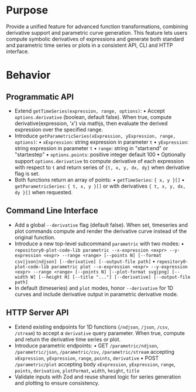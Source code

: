 # Purpose

Provide a unified feature for advanced function transformations, combining derivative support and parametric curve generation. This feature lets users compute symbolic derivatives of expressions and generate both standard and parametric time series or plots in a consistent API, CLI and HTTP interface.

# Behavior

## Programmatic API

- Extend `getTimeSeries(expression, range, options)`:
  • Accept `options.derivative` (boolean, default false). When true, compute derivative(expression, 'x') via mathjs, then evaluate the derived expression over the specified range.
- Introduce `getParametricSeries(xExpression, yExpression, range, options)`:
  • `xExpression`: string expression in parameter `t`
  • `yExpression`: string expression in parameter `t`
  • `range`: string in "start:end" or "start:end:step"
  • `options.points`: positive integer default 100
  • Optionally support `options.derivative` to compute derivative of each expression with respect to `t` and return series of `{t, x, y, dx, dy}` when derivative flag is set.
- Both functions return an array of points:
  • `getTimeSeries`: `{ x, y }[]`
  • `getParametricSeries`: `{ t, x, y }[]` or with derivatives `{ t, x, y, dx, dy }[]` when requested.

## Command Line Interface

- Add a global `--derivative` flag (default false). When set, timeseries and plot commands compute and render the derivative curve instead of the original function.
- Introduce a new top-level subcommand `parametric` with two modes:
  • `repository0-plot-code-lib parametric --x-expression <expr> --y-expression <expr> --range <range> [--points N] [--format csv|json|ndjson] [--derivative] [--output-file path]`
  • `repository0-plot-code-lib parametric plot --x-expression <expr> --y-expression <expr> --range <range> [--points N] [--plot-format svg|png] [--width W] [--height H] [--title "..."] [--derivative] [--output-file path]`
- In default (timeseries) and `plot` modes, honor `--derivative` for 1D curves and include derivative output in parametric derivative mode.

## HTTP Server API

- Extend existing endpoints for 1D functions (`/ndjson`, `/json`, `/csv`, `/stream`) to accept a `derivative` query parameter. When true, compute and return the derivative time series or plot.
- Introduce parametric endpoints:
  • GET `/parametric/ndjson`, `/parametric/json`, `/parametric/csv`, `/parametric/stream` accepting `xExpression`, `yExpression`, `range`, `points`, `derivative`
  • POST `/parametric/plot` accepting body `xExpression`, `yExpression`, `range`, `points`, `derivative`, `plotFormat`, `width`, `height`, `title`
- Validate inputs with Zod and reuse shared logic for series generation and plotting to ensure consistency.

